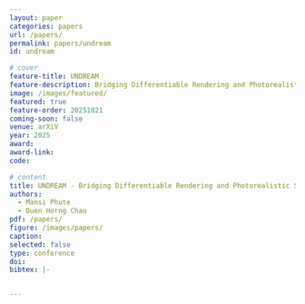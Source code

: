 ```yaml
---
layout: paper
categories: papers
url: /papers/
permalink: papers/undream
id: undream

# cover
feature-title: UNDREAM
feature-description: Bridging Differentiable Rendering and Photorealistic Simulation for End-to-end Adversarial Attacks
image: /images/featured/
featured: true
feature-order: 20251021
coming-soon: false
venue: arXiV
year: 2025
award: 
award-link:
code: 

# content
title: UNDREAM - Bridging Differentiable Rendering and Photorealistic Simulation for End-to-end Adversarial Attacks
authors:
  - Mansi Phute
  - Duen Horng Chau
pdf: /papers/
figure: /images/papers/
caption: 
selected: false
type: conference
doi: 
bibtex: |-


---
```

